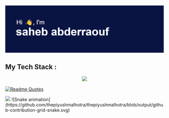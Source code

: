 [![MasterHead](header.png)](https://github.com/raoufsaheb)

 <h2> My Tech Stack : </h2> 
<p align="center">
  <a href="https://skillicons.dev">
    <img src="https://skillicons.dev/icons?i=git,kubernetes,docker,c,anaconda,androidstudio,arduino,bootstrap,codepen,css,docker,eclipse,figma,firebase,flutter,gradle,java,js,laravel,latex,netlify,py,react,redux,tailwind,vscode,ubuntu,tensorflow,tailwind,raspberrypi" />
  </a>
</p>

[![Readme Quotes](https://quotes-github-readme.vercel.app/api?type=horizontal&theme=light)](https://github.com/piyushsuthar/github-readme-quotes)

<picture>
  <source
    srcset="https://github-readme-stats.vercel.app/api?username=raoufsaheb&show_icons=true&theme=dark"
    media="(prefers-color-scheme: dark)"
  />
  <source
    srcset="https://github-readme-stats.vercel.app/api?username=raoufsaheb&show_icons=true"
    media="(prefers-color-scheme: light), (prefers-color-scheme: no-preference)"
  />
  <img src="https://github-readme-stats.vercel.app/api?username=raoufsaheb&show_icons=true" />
</picture>
![Snake animation](https://github.com/thepiyushmalhotra/thepiyushmalhotra/blob/output/github-contribution-grid-snake.svg)
